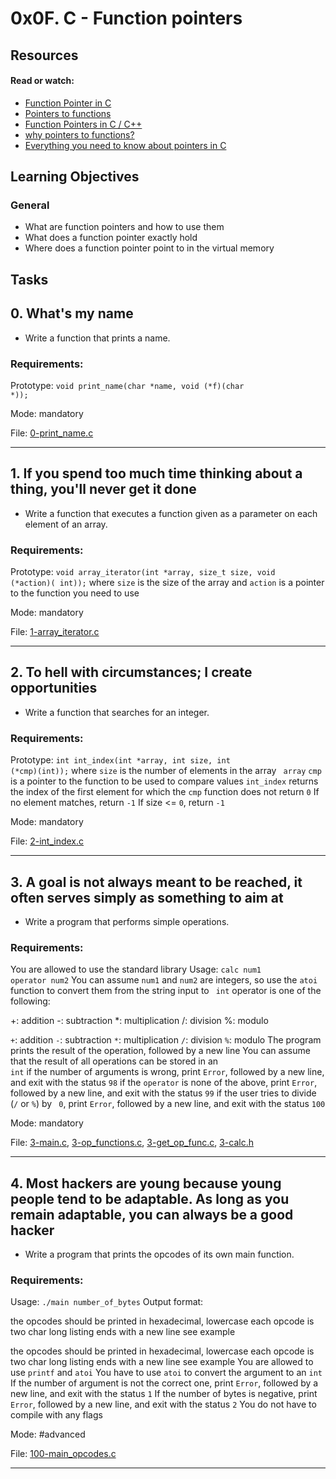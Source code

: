 # 0x0F. C - Function pointers

## Resources

#### Read or watch:

* [Function Pointer in C](https://intranet.alxswe.com/rltoken/yt8Q9jxzT_gyRAvnNkAgkw)
* [Pointers to functions](https://intranet.alxswe.com/rltoken/wP-yWvo9IqbcQsywMmh_iQ)
* [Function Pointers in C / C++](https://intranet.alxswe.com/rltoken/dAN27S1yyBPeBa8RGfvPNA)
* [why pointers to functions?](https://intranet.alxswe.com/rltoken/1vvWpH9Ux8axOLc9jPWcMw)
* [Everything you need to know about pointers in C](https://intranet.alxswe.com/rltoken/G_0lQzs4LAd1e5tKhNMPiw)

## Learning Objectives

### General

* What are function pointers and how to use them
* What does a function pointer exactly hold
* Where does a function pointer point to in the virtual memory

## Tasks

## 0. What's my name

- Write a function that prints a name.

### Requirements:

Prototype: <code>void print_name(char *name, void (*f)(char *));</code>

Mode: mandatory

File: [0-print_name.c](./0-print_name.c)
<hr>

## 1. If you spend too much time thinking about a thing, you'll never get it done

- Write a function that executes a function given as a parameter on each element
	of an array.

### Requirements:

Prototype: <code>void array_iterator(int *array, size_t size, void (*action)(
int));</code>
where <code>size</code> is the size of the array
and <code>action</code> is a pointer to the function you need to use

Mode: mandatory

File: [1-array_iterator.c](./1-array_iterator.c)
<hr>

## 2. To hell with circumstances; I create opportunities

- Write a function that searches for an integer.

### Requirements:

Prototype: <code>int int_index(int *array, int size, int (*cmp)(int));</code>
where <code>size</code> is the number of elements in the array <code>
array</code>
<code>cmp</code> is a pointer to the function to be used to compare values
<code>int_index</code> returns the index of the first element for which
the <code>cmp</code> function does not return <code>0</code>
If no element matches, return <code>-1</code>
If size &lt;= <code>0</code>, return <code>-1</code>

Mode: mandatory

File: [2-int_index.c](./2-int_index.c)
<hr>

## 3. A goal is not always meant to be reached, it often serves simply as something to aim at

- Write a program that performs simple operations.

### Requirements:

You are allowed to use the standard library
Usage: <code>calc num1 operator num2</code>
You can assume <code>num1</code> and <code>num2</code> are integers, so use
the <code>atoi</code> function to convert them from the string input to <code>
int</code>
operator is one of the following:

+: addition
-: subtraction
*: multiplication
/: division
%: modulo

<code>+</code>: addition
<code>-</code>: subtraction
<code>*</code>: multiplication
<code>/</code>: division
<code>%</code>: modulo
The program prints the result of the operation, followed by a new line
You can assume that the result of all operations can be stored in an <code>
int</code>
if the number of arguments is wrong, print <code>Error</code>, followed by a new
line, and exit with the status <code>98</code>
if the <code>operator</code> is none of the above, print <code>Error</code>,
followed by a new line, and exit with the status <code>99</code>
if the user tries to divide (<code>/</code> or <code>%</code>) by <code>
0</code>, print <code>Error</code>, followed by a new line, and exit with the
status <code>100</code>

Mode: mandatory

File: [3-main.c](./3-main.c), [3-op_functions.c](./3-op_functions.c), [3-get_op_func.c](./3-get_op_func.c), [3-calc.h](./3-calc.h)
<hr>

## 4. Most hackers are young because young people tend to be adaptable. As long as you remain adaptable, you can always be a good hacker

- Write a program that prints the opcodes of its own main function.

### Requirements:

Usage: <code>./main number_of_bytes</code>
Output format:

the opcodes should be printed in hexadecimal, lowercase
each opcode is two char long
listing ends with a new line
see example

the opcodes should be printed in hexadecimal, lowercase
each opcode is two char long
listing ends with a new line
see example
You are allowed to use <code>printf</code> and <code>atoi</code>
You have to use <code>atoi</code> to convert the argument to an <code>int</code>
If the number of argument is not the correct one, print <code>Error</code>,
followed by a new line, and exit with the status <code>1</code>
If the number of bytes is negative, print <code>Error</code>, followed by a new
line, and exit with the status <code>2</code>
You do not have to compile with any flags

Mode: #advanced

File: [100-main_opcodes.c](./100-main_opcodes.c)
<hr>
